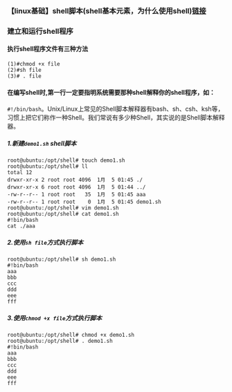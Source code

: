 ### 【linux基础】shell脚本(shell基本元素，为什么使用shell)[链接](https://www.jianshu.com/p/f3595f7e36bd)

### 建立和运行shell程序

#### 执行shell程序文件有三种方法
```shell script
(1)#chmod +x file
(2)#sh file
(3)# . file
```

#### 在编写shell时,第一行一定要指明系统需要那种shell解释你的shell程序，如：
`#!/bin/bash`。Unix/Linux上常见的Shell脚本解释器有bash、sh、csh、ksh等，
习惯上把它们称作一种Shell。我们常说有多少种Shell，其实说的是Shell脚本解释器。

##### 1.新建`demo1.sh` shell脚本
```shell script
root@ubuntu:/opt/shell# touch demo1.sh
root@ubuntu:/opt/shell# ll
total 12
drwxr-xr-x 2 root root 4096  1月  5 01:45 ./
drwxr-xr-x 6 root root 4096  1月  5 01:44 ../
-rw-r--r-- 1 root root   35  1月  5 01:45 aaa
-rw-r--r-- 1 root root    0  1月  5 01:45 demo1.sh
root@ubuntu:/opt/shell# vim demo1.sh
root@ubuntu:/opt/shell# cat demo1.sh
#!bin/bash
cat ./aaa
```

##### 2.使用`sh file`方式执行脚本
```shell script
root@ubuntu:/opt/shell# sh demo1.sh
#!bin/bash
aaa
bbb
ccc
ddd
eee
fff
```

##### 3.使用`chmod +x file`方式执行脚本
```shell script
root@ubuntu:/opt/shell# chmod +x demo1.sh
root@ubuntu:/opt/shell# . demo1.sh
#!bin/bash
aaa
bbb
ccc
ddd
eee
fff
```